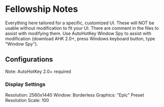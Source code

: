 # Fellowship Notes
Everything here tailored for a specific, customized UI. These will NOT be usable without modification to fit your UI. There are comment in the files to assist with modifying them. Use AutoHotKey Window Spy to assist with modification (download AHK 2.0+, press Windows keyboard button, type "Window Spy").

## Configurations
Note: AutoHotKey 2.0+ required
### Display Settings

Resolution: 2560x1440
Window: Borderless
Graphics: "Epic" Preset
Resolution Scale: 100
